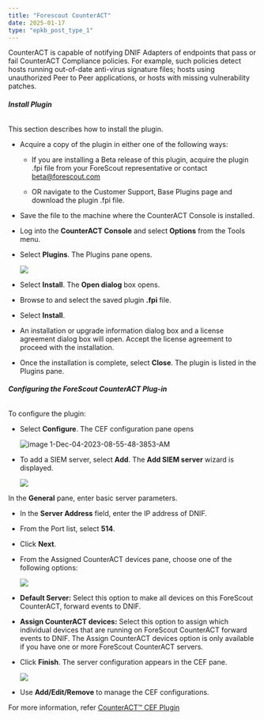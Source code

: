 ```yaml
---
title: "Forescout CounterACT"
date: 2025-01-17
type: "epkb_post_type_1"
---
```


CounterACT is capable of notifying DNIF Adapters of endpoints that pass or fail CounterACT Compliance policies. For example, such policies detect hosts running out-of-date anti-virus signature files; hosts using unauthorized Peer to Peer applications, or hosts with missing vulnerability patches.

###### **Install Plugin**

This section describes how to install the plugin.

- Acquire a copy of the plugin in either one of the following ways:
    - If you are installing a Beta release of this plugin, acquire the plugin .fpi file from your ForeScout representative or contact [beta@forescout.com](mailto:)
    
    - OR navigate to the Customer Support, Base Plugins page and download the plugin .fpi file.

- Save the file to the machine where the CounterACT Console is installed.

- Log into the **CounterACT Console** and select **Options** from the Tools menu.

- Select **Plugins**. The Plugins pane opens.  
      
    ![](./Forescout-CounterACT-img/image-png-Sep-28-2022-10-21-22-23-AM.png)
      
    

- Select **Install**. The **Open dialog** box opens.

- Browse to and select the saved plugin **.fpi** file.

- Select **Install**.

- An installation or upgrade information dialog box and a license agreement dialog box will open. Accept the license agreement to proceed with the installation.

- Once the installation is complete, select **Close**. The plugin is listed in the Plugins pane.

###### **Configuring the ForeScout CounterACT Plug-in**

To configure the plugin:

- Select **Configure**. The CEF configuration pane opens  
      
    ![image 1-Dec-04-2023-08-55-48-3853-AM](images/image%201-Dec-04-2023-08-55-48-3853-AM.jpg)
      
    

- To add a SIEM server, select **Add**. The **Add SIEM server** wizard is displayed.  
      
    ![](images/image-png-Sep-28-2022-10-23-15-81-AM.png)
      
    

In the **General** pane, enter basic server parameters.

- In the **Server Address** field, enter the IP address of DNIF.

- From the Port list, select **514**.

- Click **Next**.

- From the Assigned CounterACT devices pane, choose one of the following options:  
      
    ![](images/image-png-Sep-28-2022-10-24-19-14-AM.png)
      
    

- **Default Server:** Select this option to make all devices on this ForeScout CounterACT, forward events to DNIF.

- **Assign CounterACT devices:** Select this option to assign which individual devices that are running on ForeScout CounterACT forward events to DNIF. The Assign CounterACT devices option is only available if you have one or more ForeScout CounterACT servers.

- Click **Finish**. The server configuration appears in the CEF pane.  
      
    ![](images/image-png-Sep-28-2022-10-25-01-91-AM.png)
      
    

- Use **Add/Edit/Remove** to manage the CEF configurations.

For more information, refer [CounterACT™ CEF Plugin](https://docs.forescout.com/download/resource/bundle/cef-2-6-x-h/raw/resource/enus/cef-2-6-x-h.pdf?token=TWQ3b3NBQXZSYWtTSXY0RFRZOCtUQ0xhSytNcTBBTlJ2cGpDZFZHV0RRVUxDcTlCMHAyNkdtSGlMZWE3MnFuMDlURzhMQ1lLdHdJZjBHMzNaVGpFaTAwbUhpYzZMdmxjN0trakhZbHZoYlZBUkVWdW0zZHdHc05Ia1FxV3Fqb2x5dVdyYmJ2WGlTUSs0a1h3clhRb2FYaDJsK3ZMREIrdXdUd1Q0RlVzOElmOEVza2Q=)
